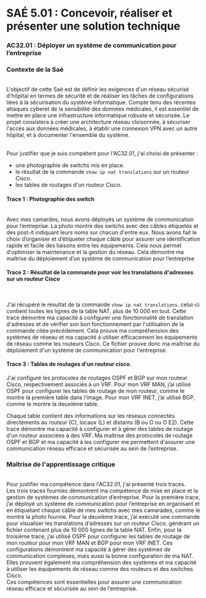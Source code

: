 # SAÉ 5.01 : Concevoir, réaliser et présenter une solution technique
###  AC32.01 : Déployer un système de communication pour l’entreprise
### Contexte de la Saé
<br/>
L'objectif de cette Saé est de définir les exigences d'un réseau sécurisé d'hôpital en termes de sécurité et de réaliser les tâches de configurations liées à la sécurisation du système informatique. 
Compte tenu des récentes attaques cyberet de la sensibilité des données médicales, il est essentiel de mettre en place une infrastructure informatique robuste et sécurisée. Le projet consistera à créer une architecture
réseau cloisonnée, à sécuriser l'accès aux données médicales, à établir une connexion VPN avec un autre hôpital, et à documenter l'ensemble du système.


<br/>Pour justifier que je suis compétent pour l'AC32.01, j'ai choisi de présenter :
- une photographie de switchs mis en place.
- le résultat de la commande ```show ip nat translations``` sur un routeur Cisco.
- les tables de routages d'un routeur Cisco.

#### Trace 1 : Photographie des switch
<br/>
Avec mes camardes, nous avons déployés un système de communication pour l’entreprise. La photo montre des switchs avec des câbles étiquetés et des post-it indiquant leurs noms sur chacun d'entre eux. 
Nous avons fait le choix d’organiser et d’étiqueter chaque câble pour assurer une identification rapide et facile des liaisons entre les équipements. Cela nous permet d'optimiser la maintenance et la gestion du réseau.
Cela démontre ma maîtrise du déploiement d’un système de communication pour l’entreprise

<br/>

#### Trace 2 : Résultat de la commande pour voir les translations d'adresses sur un routeur Cisco
<br/>
 
J'ai récupéré le résultat de la commande ``` show ip nat translations ```. celui-ci contient toutes les lignes de la table NAT, plus de 10 000 en tout.
Cette trace démontre ma capacité à configurer une fonctionnalité de translation d'adresses et de vérifier son bon fonctionnement par l'utilisation de la commande citée précédement.
Cela prouve ma compréhension des systèmes de réseau et ma capacité à utiliser efficacement les équipements de réseau comme les routeurs Cisco.
Ce fichier prouve donc ma maîtrise du déploiement d'un système de communication pour l'entreprise.
<br/>

#### Trace 3 : Tables de routages d'un routeur cisco.

J'ai configuré les protocoles de routages OSPF et BGP sur mon routeur Cisco, respectivement associés à un VRF.
Pour mon VRF MAN, j’ai utilisé OSPF pour configurer les tables de routage de mon routeur, comme le montre la première table dans l’image. 
Pour mon VRF INET, j’ai utilisé BGP, comme le montre la deuxième table. 

Chaque table contient des informations sur les réseaux connectés directements au routeur (C), locaux (L) et distants (B ou O ou O E2).
Cette trace démontre ma capacité à configurer et à gérer des tables de routage d'un routeur associées à des VRF.
Ma maîtrise des protocoles de routage OSPF et BGP et ma capacité à les configurer me permettent d'assurer une communication réseau efficace et sécurisée au sein de l’entreprise.

### Maîtrise de l'apprentissage critique
<br/>
Pour justifier ma compétence dans l'AC32.01, j'ai présenté trois traces. 
<br/>
Les trois traces fournies démontrent ma compétence de mise en place et la gestion de systèmes de communication d’entreprise.
Pour la première trace, j’ai déployé un système de communication pour l’entreprise en organisant et en étiquetant chaque câble de mes switchs avec mes camarades, comme le montre la photo fournie. 
Pour la deuxième trace, j’ai exécuté une commande pour visualiser les translations d’adresses sur un routeur Cisco, générant un fichier contenant plus de 10 000 lignes de la table NAT. 
Enfin, pour la troisième trace, j’ai utilisé OSPF pour configurer les tables de routage de mon routeur pour mon VRF MAN et BGP pour mon VRF INET. 
Ces configurations démontrent ma capacité à gérer des systèmes de communication complexes, mais aussi la bonne configuration de ma NAT. Elles prouvent également ma compréhension des systèmes et ma capacité à utiliser les équipements de réseau comme des routeurs et des switches Cisco. <br/>
Ces compétences sont essentielles pour assurer une communication réseau efficace et sécurisée au sein de l’entreprise.
